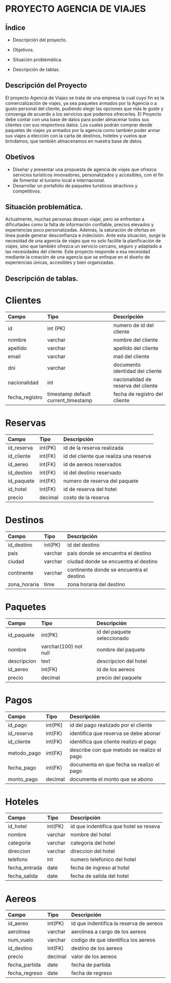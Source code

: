 # PROYECTO AGENCIA DE VIAJES

## Índice

- Descripción del proyecto.

- Objetivos.

- Situación problemática.

- Descripción de tablas.

## Descripción del Proyecto

El proyecto Agencia de Viajes se trata de una empresa la cual cuyo fin es la comercialización de
viajes, ya sea paquetes armados por la Agencia o a gusto personal del cliente, pudiendo elegir
las opciones que más le guste y convenga de acuerdo a los servicios que podemos ofrecerles.
El Proyecto debe contar con una base de datos para poder almacenar todos sus clientes con
sus respectivos datos. Los cuales podrán comprar desde paquetes de viajes ya armados por la
agencia como también poder armar sus viajes a elección con la carta de destinos, hoteles y
vuelos que brindamos, que también almacenamos en nuestra base de datos.

## Obetivos

- Diseñar y presentar una propuesta de agencia de viajes que ofrezca servicios turísticos innovadores, personalizados y accesibles, con el fin de fomentar el turismo local e internacional.
- Desarrollar un portafolio de paquetes turísticos atractivos y competitivos.

## Situación problemática.

Actualmente, muchas personas desean viajar, pero se enfrentan a dificultades como la falta de información confiable, precios elevados y experiencias poco personalizadas. Además, la saturación de ofertas en línea puede generar desconfianza e indecisión. Ante esta situación, surge la necesidad de una agencia de viajes que no solo facilite la planificación de viajes, sino que también ofrezca un servicio cercano, seguro y adaptado a las necesidades del cliente. Este proyecto responde a esa necesidad mediante la creación de una agencia que se enfoque en el diseño de experiencias únicas, accesibles y bien organizadas.

## Descripción de tablas.

# Clientes

| Campo      | Tipo     | Descripción                    |
| :--------- | :------- | :----------------------------- |
| id         | int (PK) | numero de id del cliente       |
| nombre     | varchar  | nombre del cliente             |
| apellido   | varchar  | apellido del cliente           |
| email      | varchar  | mail del cliente               |
| dni        | varchar  | documento identidad del cliente               |
| nacionalidad | int      | nacionalidad de reserva del cliente  |
| fecha_registro   |timestamp default current_timestamp    | fecha de registro del cliente     |

# Reservas

| Campo      | Tipo    | Descripción                            |
| :--------- | :------ | :------------------------------------- |
| id_reserva | int(PK) | id de la reserva realizada             |
| id_cliente | int(FK) | id del cliente que realiza una reserva |
| id_aereo   | int(FK) | id de aereos reservados                |
| id_destino | int(FK) | id del destino reservado               |
| id_paquete | int(FK) | numero de reserva del paquete          |
| id_hotel   | int(FK) | id de reserva del hotel                |
| precio     | decimal | costo de la reserva                    |

# Destinos

| Campo        | Tipo    | Descripción                              |
| :----------- | :------ | :--------------------------------------- |
| id_destino   | int(PK) | id del destino                           |
| pais         | varchar | pais donde se encuentra el destino       |
| ciudad       | varchar | ciudad donde se encuentra el destino     |
| continente   | varchar | continente donde se encuentra el destino |
| zona_horaria | time    | zona horaria del destino                 |

# Paquetes

| Campo      | Tipo    | Descripción                 |
| :--------- | :------ | :-------------------------- |
| id_paquete | int(PK) | id del paquete seleccionado |
| nombre |varchar(100) not null | nombre del paquete             |
| descripcion  | text | descripcion del hotel                |
| id_aereo   | int(FK) | id de los aereos            |
| precio     | decimal | precio del paquete          |

# Pagos

| Campo       | Tipo    | Descripción                                |
| :---------- | :------ | :----------------------------------------- |
| id_pago     | int(PK) | id del pago realizado por el cliente       |
| id_reserva  | int(FK) | identifica que reserva se debe abonar      |
| id_cliente  | int(FK) | identifica que cliente realizo el pago     |
| metodo_pago | int(FK) | describe con que metodo se realizo el pago |
| fecha_pago  | int(FK) | documenta en que fecha se realizo el pago  |
| monto_pago  | decimal | documenta el monto que se abono            |

# Hoteles

| Campo         | Tipo    | Descripción                            |
| :------------ | :------ | :------------------------------------- |
| id_hotel      | int(PK) | id que indentifica que hotel se reseva |
| nombre        | varchar | nombre del hotel                       |
| categoria     | varchar | categoria del hotel                    |
| direccion     | varchar | direccion del hotel                    |
| telefono      | int     | numero telefonico del hotel            |
| fecha_entrada | date    | fecha de ingreso al hotel              |
| fecha_salida  | date    | fecha de salida del hotel              |

# Aereos

| Campo         | Tipo    | Descripción                             |
| :------------ | :------ | :-------------------------------------- |
| id_aereo      | int(PK) | id que indentifica la reserva de aereos |
| aerolinea     | varchar | aerolinea a cargo de los aereos         |
| num_vuelo     | varchar | codigo de que identifica los aereos     |
| id_destino    | int(FK) | destino de los aereos                   |
| precio        | decimal | valor de los aereos                     |
| fecha_partida | date    | fecha de partida                        |
| fecha_regreso | date    | fecha de regreso                        |
